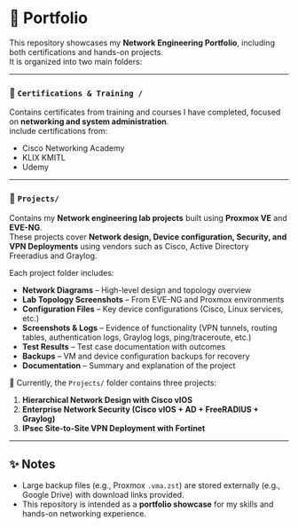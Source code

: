 # 📂 Portfolio

This repository showcases my **Network Engineering Portfolio**, including both certifications and hands-on projects.  
It is organized into two main folders:

---

###  🔹 `Certifications & Training /`
Contains certificates from training and courses I have completed, focused on **networking and system administration**.  
include certifications from:  
- Cisco Networking Academy  
- KLIX KMITL  
- Udemy  

---

### 🔹 `Projects/`
Contains my **Network engineering lab projects** built using **Proxmox VE** and **EVE-NG**.  
These projects cover **Network design, Device configuration, Security, and VPN Deployments** using vendors such as Cisco, Active Directory Freeradius and Graylog.

Each project folder includes:
- **Network Diagrams** – High-level design and topology overview  
- **Lab Topology Screenshots** – From EVE-NG and Proxmox environments  
- **Configuration Files** – Key device configurations (Cisco, Linux services, etc.)  
- **Screenshots & Logs** – Evidence of functionality (VPN tunnels, routing tables, authentication logs, Graylog logs, ping/traceroute, etc.)  
- **Test Results** – Test case documentation with outcomes  
- **Backups** – VM and device configuration backups for recovery  
- **Documentation** – Summary and explanation of the project  

📌 Currently, the `Projects/` folder contains three projects:  
1. **Hierarchical Network Design with Cisco vIOS**  
2. **Enterprise Network Security (Cisco vIOS + AD + FreeRADIUS + Graylog)**  
3. **IPsec Site-to-Site VPN Deployment with Fortinet**  

---

## ✨ Notes
- Large backup files (e.g., Proxmox `.vma.zst`) are stored externally (e.g., Google Drive) with download links provided.  
- This repository is intended as a **portfolio showcase** for my skills and hands-on networking experience.  
